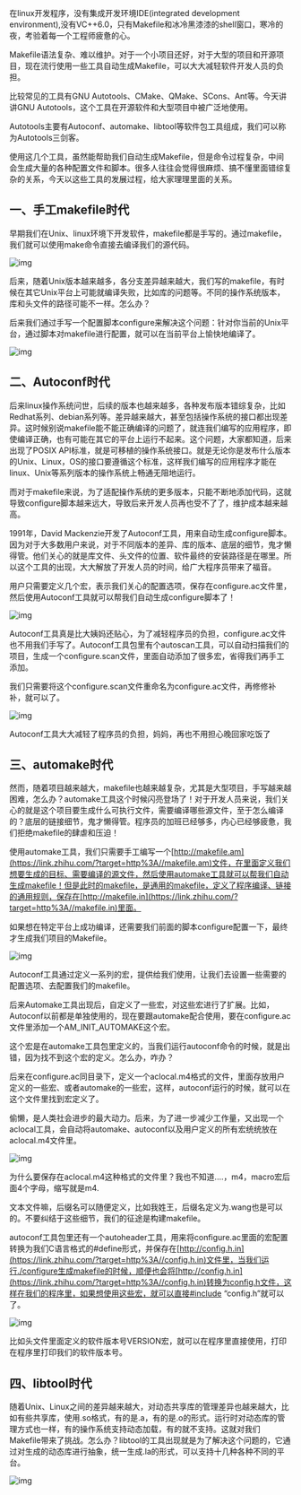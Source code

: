 在linux开发程序，没有集成开发环境IDE(integrated development environment),没有VC++6.0，只有Makefile和冰冷黑漆漆的shell窗口，寒冷的夜，考验着每一个工程师疲惫的心。

Makefile语法复杂、难以维护。对于一个小项目还好，对于大型的项目和开源项目，现在流行使用一些工具自动生成Makefile，可以大大减轻软件开发人员的负担。

比较常见的工具有GNU Autotools、CMake、QMake、SCons、Ant等。今天讲讲GNU Autotools，这个工具在开源软件和大型项目中被广泛地使用。

Autotools主要有Autoconf、automake、libtool等软件包工具组成，我们可以称为Autotools三剑客。

使用这几个工具，虽然能帮助我们自动生成Makefile，但是命令过程复杂，中间会生成大量的各种配置文件和脚本。很多人往往会觉得很麻烦、搞不懂里面错综复杂的关系，今天以这些工具的发展过程，给大家理理里面的关系。

## 一、手工makefile时代

早期我们在Unix、linux环境下开发软件，makefile都是手写的。通过makefile，我们就可以使用make命令直接去编译我们的源代码。

![img](https://pic2.zhimg.com/80/v2-77f15062db8e790c14037fcc748004b1_720w.jpg)

后来，随着Unix版本越来越多，各分支差异越来越大，我们写的makefile，有时候在其它Unix平台上可能就编译失败，比如库的问题等。不同的操作系统版本，库和头文件的路径可能不一样。怎么办？



后来我们通过手写一个配置脚本configure来解决这个问题：针对你当前的Unix平台，通过脚本对makefile进行配置，就可以在当前平台上愉快地编译了。

![img](https://pic2.zhimg.com/80/v2-c788ca9fbf973b525c4ca56cc24452ed_720w.jpg)



## 二、Autoconf时代

后来linux操作系统问世，后续的版本也越来越多，各种发布版本错综复杂，比如Redhat系列、debian系列等。差异越来越大，甚至包括操作系统的接口都出现差异。这时候别说makefile能不能正确编译的问题了，就连我们编写的应用程序，即使编译正确，也有可能在其它的平台上运行不起来。这个问题，大家都知道，后来出现了POSIX  API标准，就是可移植的操作系统接口。就是无论你是发布什么版本的Unix、Linux，OS的接口要遵循这个标准，这样我们编写的应用程序才能在linux、Unix等系列版本的操作系统上畅通无阻地运行。

而对于makefile来说，为了适配操作系统的更多版本，只能不断地添加代码，这就导致configure脚本越来远大，导致后来开发人员再也受不了了，维护成本越来越高。

1991年，David  Mackenzie开发了Autoconf工具，用来自动生成configure脚本。因为对于大多数用户来说，对于不同版本的差异、库的版本、底层的细节，鬼才懒得管。他们关心的就是库文件、头文件的位置、软件最终的安装路径是在哪里。所以这个工具的出现，大大解放了开发人员的时间，给广大程序员带来了福音。

用户只需要定义几个宏，表示我们关心的配置选项，保存在configure.ac文件里，然后使用Autoconf工具就可以帮我们自动生成configure脚本了！

![img](https://pic1.zhimg.com/80/v2-8b42177b41384b6e03baf2b02e6c03a8_720w.jpg)

Autoconf工具真是比大姨妈还贴心，为了减轻程序员的负担，configure.ac文件也不用我们手写了。Autoconf工具包里有个autoscan工具，可以自动扫描我们的项目，生成一个configure.scan文件，里面自动添加了很多宏，省得我们再手工添加。

我们只需要将这个configure.scan文件重命名为configure.ac文件，再修修补补，就可以了。

![img](https://pic4.zhimg.com/80/v2-079dfb6e1a57257c19852ee483f1820b_720w.jpg)

Autoconf工具大大减轻了程序员的负担，妈妈，再也不用担心晚回家吃饭了

## 三、automake时代

然而，随着项目越来越大，makefile也越来越复杂，尤其是大型项目，手写越来越困难，怎么办？automake工具这个时候闪亮登场了！对于开发人员来说，我们关心的就是这个项目要生成什么可执行文件，需要编译哪些源文件，至于怎么编译的？底层的链接细节，鬼才懒得管。程序员的加班已经够多，内心已经够疲惫，我们拒绝makefile的肆虐和压迫！

使用automake工具，我们只需要手工编写一个[http://makefile.am](https://link.zhihu.com/?target=http%3A//makefile.am)文件，在里面定义我们想要生成的目标、需要编译的源文件，然后使用automake工具就可以帮我们自动生成makefile！但是此时的makefile，是通用的makefile，定义了程序编译、链接的通用规则，保存在[http://makefile.in](https://link.zhihu.com/?target=http%3A//makefile.in)里面。

如果想在特定平台上成功编译，还需要我们前面的脚本configure配置一下，最终才生成我们项目的Makefile。

![img](https://pic1.zhimg.com/80/v2-2e822423c8f726155f1b9d570f165e30_720w.jpg)



Autoconf工具通过定义一系列的宏，提供给我们使用，让我们去设置一些需要的配置选项、去配置我们的makefile。

后来Automake工具出现后，自定义了一些宏，对这些宏进行了扩展。比如，Autoconf以前都是单独使用的，现在要跟automake配合使用，要在configure.ac文件里添加一个AM_INIT_AUTOMAKE这个宏。

这个宏是在automake工具包里定义的，当我们运行autoconf命令的时候，就是出错，因为找不到这个宏的定义。怎么办，咋办？

后来在configure.ac同目录下，定义一个aclocal.m4格式的文件，里面存放用户定义的一些宏、或者automake的一些宏，这样，autoconf运行的时候，就可以在这个文件里找到宏定义了。

偷懒，是人类社会进步的最大动力。后来，为了进一步减少工作量，又出现一个aclocal工具，会自动将automake、autoconf以及用户定义的所有宏统统放在aclocal.m4文件里。

![img](https://pic2.zhimg.com/80/v2-78c29e0a64daff325bd9e0689be89501_720w.jpg)



为什么要保存在aclocal.m4这种格式的文件里？我也不知道....，m4，macro宏后面4个字母，缩写就是m4.

文本文件嘛，后缀名可以随便定义，比如我姓王，后缀名定义为.wang也是可以的。不要纠结于这些细节，我们的征途是构建makefile。

autoconf工具包里还有一个autoheader工具，用来将configure.ac里面的宏配置转换为我们C语言格式的#define形式，并保存在[http://config.h.in](https://link.zhihu.com/?target=http%3A//config.h.in)文件里，当我们运行./configure生成makefile的时候，顺便也会将[http://config.h.in](https://link.zhihu.com/?target=http%3A//config.h.in)转换为config.h文件，这样在我们的程序里，如果想使用这些宏，就可以直接#include “config.h”就可以了。

![img](https://pic4.zhimg.com/80/v2-64c0e50eb3368712419bc885f88454bb_720w.jpg)

比如头文件里面定义的软件版本号VERSION宏，就可以在程序里直接使用，打印在程序里打印我们的软件版本号。

## 四、libtool时代

随着Unix、Linux之间的差异越来越大，对动态共享库的管理差异也越来越大，比如有些共享库，使用.so格式，有的是.a，有的是.o的形式。运行时对动态库的管理方式也一样，有的操作系统支持动态加载，有的就不支持。这就对我们Makefile带来了挑战。怎么办？libtool的工具出现就是为了解决这个问题的，它通过对生成的动态库进行抽象，统一生成.la的形式，可以支持十几种各种不同的平台。

![img](https://pic4.zhimg.com/80/v2-64c0e50eb3368712419bc885f88454bb_720w.jpg)



